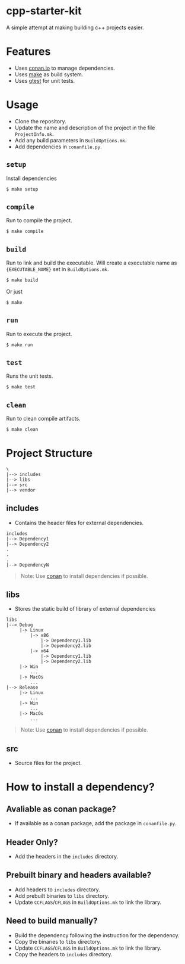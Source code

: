 # cpp-starter-kit
A simple attempt at making building c++ projects easier.

# Features
- Uses [conan.io](https://conan.io/) to manage dependencies.
- Uses [make](https://www.gnu.org/software/make/) as build system.
- Uses [gtest](https://github.com/google/googletest) for unit tests.

# Usage
- Clone the repository.
- Update the name and description of the project in the file `ProjectInfo.mk`.
- Add any build parameters in `BuildOptions.mk`.
- Add dependencies in `conanfile.py`.

## `setup`
Install dependencies
```bash
$ make setup
```

## `compile`
Run to compile the project.
```bash
$ make compile
```

## `build`
Run to link and build the executable. Will create a executable name as `{EXECUTABLE_NAME}` set in `BuildOptions.mk`.
```bash
$ make build
```
Or just
```bash
$ make
```

## `run`
Run to execute the project.
```bash
$ make run
```

## `test`
Runs the unit tests.
```bash
$ make test
```

## `clean`
Run to clean compile artifacts.
```bash
$ make clean
```

# Project Structure
```
\
|--> includes
|--> libs
|--> src
|--> vendor
```

## includes
- Contains the header files for external dependencies.
```
includes
|--> Dependency1 
|--> Dependency2
.
.
.
|--> DependencyN
```
> Note: Use [conan](https://conan.io/) to install dependencies if possible.

## libs
- Stores the static build of library of external dependencies
```
libs
|--> Debug
     |-> Linux
         |-> x86
             |-> Dependency1.lib
             |-> Dependency2.lib
         |-> x64
             |-> Dependency1.lib
             |-> Dependency2.lib
     |-> Win
         ...
     |-> MacOs
         ...
|--> Release
     |-> Linux
         ...
     |-> Win
         ...
     |-> MacOs
         ...
```
> Note: Use [conan](https://conan.io/) to install dependencies if possible.

## src
- Source files for the project.

# How to install a dependency?
## Avaliable as conan package?
- If available as a conan package, add the package in `conanfile.py`.

## Header Only?
- Add the headers in the `includes` directory.

## Prebuilt binary and headers available?
- Add headers to `includes` directory.
- Add prebuilt binaries to `libs` directory.
- Update `CCFLAGS`/`CFLAGS` in `BuildOptions.mk` to link the library.

## Need to build manually?
- Build the dependency following the instruction for the dependency.
- Copy the binaries to `libs` directory.
- Update `CCFLAGS`/`CFLAGS` in `BuildOptions.mk` to link the library.
- Copy the headers to `includes` directory.
